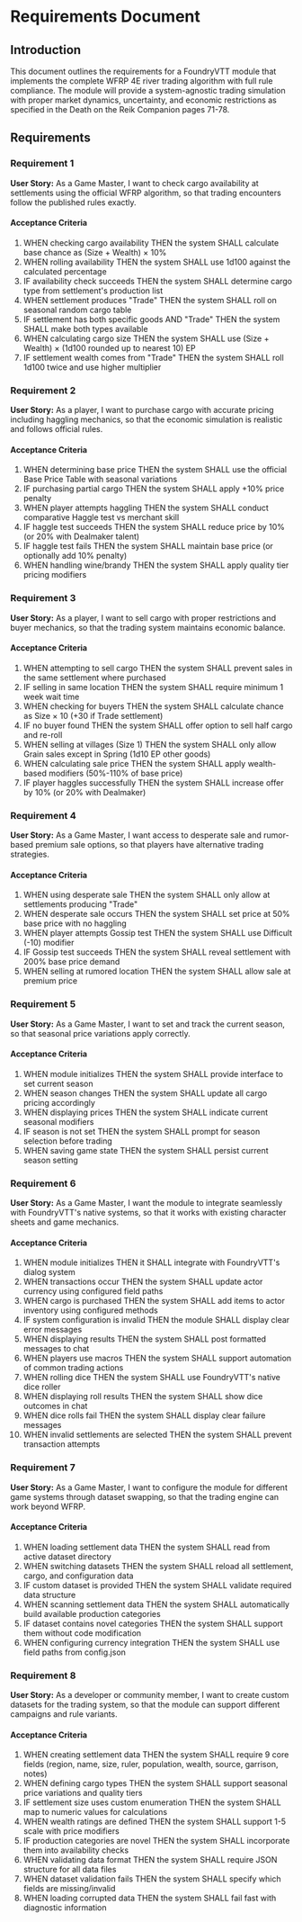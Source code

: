 # Requirements Document

## Introduction

This document outlines the requirements for a FoundryVTT module that implements the complete WFRP 4E river trading algorithm with full rule compliance. The module will provide a system-agnostic trading simulation with proper market dynamics, uncertainty, and economic restrictions as specified in the Death on the Reik Companion pages 71-78.

## Requirements

### Requirement 1

**User Story:** As a Game Master, I want to check cargo availability at settlements using the official WFRP algorithm, so that trading encounters follow the published rules exactly.

#### Acceptance Criteria

1. WHEN checking cargo availability THEN the system SHALL calculate base chance as (Size + Wealth) × 10%
2. WHEN rolling availability THEN the system SHALL use 1d100 against the calculated percentage
3. IF availability check succeeds THEN the system SHALL determine cargo type from settlement's production list
4. WHEN settlement produces "Trade" THEN the system SHALL roll on seasonal random cargo table
5. IF settlement has both specific goods AND "Trade" THEN the system SHALL make both types available
6. WHEN calculating cargo size THEN the system SHALL use (Size + Wealth) × (1d100 rounded up to nearest 10) EP
7. IF settlement wealth comes from "Trade" THEN the system SHALL roll 1d100 twice and use higher multiplier

### Requirement 2

**User Story:** As a player, I want to purchase cargo with accurate pricing including haggling mechanics, so that the economic simulation is realistic and follows official rules.

#### Acceptance Criteria

1. WHEN determining base price THEN the system SHALL use the official Base Price Table with seasonal variations
2. IF purchasing partial cargo THEN the system SHALL apply +10% price penalty
3. WHEN player attempts haggling THEN the system SHALL conduct comparative Haggle test vs merchant skill
4. IF haggle test succeeds THEN the system SHALL reduce price by 10% (or 20% with Dealmaker talent)
5. IF haggle test fails THEN the system SHALL maintain base price (or optionally add 10% penalty)
6. WHEN handling wine/brandy THEN the system SHALL apply quality tier pricing modifiers

### Requirement 3

**User Story:** As a player, I want to sell cargo with proper restrictions and buyer mechanics, so that the trading system maintains economic balance.

#### Acceptance Criteria

1. WHEN attempting to sell cargo THEN the system SHALL prevent sales in the same settlement where purchased
2. IF selling in same location THEN the system SHALL require minimum 1 week wait time
3. WHEN checking for buyers THEN the system SHALL calculate chance as Size × 10 (+30 if Trade settlement)
4. IF no buyer found THEN the system SHALL offer option to sell half cargo and re-roll
5. WHEN selling at villages (Size 1) THEN the system SHALL only allow Grain sales except in Spring (1d10 EP other goods)
6. WHEN calculating sale price THEN the system SHALL apply wealth-based modifiers (50%-110% of base price)
7. IF player haggles successfully THEN the system SHALL increase offer by 10% (or 20% with Dealmaker)

### Requirement 4

**User Story:** As a Game Master, I want access to desperate sale and rumor-based premium sale options, so that players have alternative trading strategies.

#### Acceptance Criteria

1. WHEN using desperate sale THEN the system SHALL only allow at settlements producing "Trade"
2. WHEN desperate sale occurs THEN the system SHALL set price at 50% base price with no haggling
3. WHEN player attempts Gossip test THEN the system SHALL use Difficult (-10) modifier
4. IF Gossip test succeeds THEN the system SHALL reveal settlement with 200% base price demand
5. WHEN selling at rumored location THEN the system SHALL allow sale at premium price

### Requirement 5

**User Story:** As a Game Master, I want to set and track the current season, so that seasonal price variations apply correctly.

#### Acceptance Criteria

1. WHEN module initializes THEN the system SHALL provide interface to set current season
2. WHEN season changes THEN the system SHALL update all cargo pricing accordingly
3. WHEN displaying prices THEN the system SHALL indicate current seasonal modifiers
4. IF season is not set THEN the system SHALL prompt for season selection before trading
5. WHEN saving game state THEN the system SHALL persist current season setting

### Requirement 6

**User Story:** As a Game Master, I want the module to integrate seamlessly with FoundryVTT's native systems, so that it works with existing character sheets and game mechanics.

#### Acceptance Criteria

1. WHEN module initializes THEN it SHALL integrate with FoundryVTT's dialog system
2. WHEN transactions occur THEN the system SHALL update actor currency using configured field paths
3. WHEN cargo is purchased THEN the system SHALL add items to actor inventory using configured methods
4. IF system configuration is invalid THEN the module SHALL display clear error messages
5. WHEN displaying results THEN the system SHALL post formatted messages to chat
6. WHEN players use macros THEN the system SHALL support automation of common trading actions
7. WHEN rolling dice THEN the system SHALL use FoundryVTT's native dice roller
8. WHEN displaying roll results THEN the system SHALL show dice outcomes in chat
9. WHEN dice rolls fail THEN the system SHALL display clear failure messages
10. WHEN invalid settlements are selected THEN the system SHALL prevent transaction attempts

### Requirement 7

**User Story:** As a Game Master, I want to configure the module for different game systems through dataset swapping, so that the trading engine can work beyond WFRP.

#### Acceptance Criteria

1. WHEN loading settlement data THEN the system SHALL read from active dataset directory
2. WHEN switching datasets THEN the system SHALL reload all settlement, cargo, and configuration data
3. IF custom dataset is provided THEN the system SHALL validate required data structure
4. WHEN scanning settlement data THEN the system SHALL automatically build available production categories
5. IF dataset contains novel categories THEN the system SHALL support them without code modification
6. WHEN configuring currency integration THEN the system SHALL use field paths from config.json

### Requirement 8

**User Story:** As a developer or community member, I want to create custom datasets for the trading system, so that the module can support different campaigns and rule variants.

#### Acceptance Criteria

1. WHEN creating settlement data THEN the system SHALL require 9 core fields (region, name, size, ruler, population, wealth, source, garrison, notes)
2. WHEN defining cargo types THEN the system SHALL support seasonal price variations and quality tiers
3. IF settlement size uses custom enumeration THEN the system SHALL map to numeric values for calculations
4. WHEN wealth ratings are defined THEN the system SHALL support 1-5 scale with price modifiers
5. IF production categories are novel THEN the system SHALL incorporate them into availability checks
6. WHEN validating data format THEN the system SHALL require JSON structure for all data files
7. WHEN dataset validation fails THEN the system SHALL specify which fields are missing/invalid
8. WHEN loading corrupted data THEN the system SHALL fail fast with diagnostic information